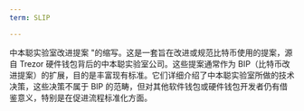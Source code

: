 ```yaml
---
term: SLIP

---
```

中本聪实验室改进提案 "的缩写。这是一套旨在改进或规范比特币使用的提案，源自 Trezor 硬件钱包背后的中本聪实验室公司。这些提案通常作为 BIP（比特币改进提案）的扩展，目的是丰富现有标准。它们详细介绍了中本聪实验室所做的技术决策，这些决策不属于 BIP 的范畴，但对其他软件钱包或硬件钱包开发者仍有借鉴意义，特别是在促进流程标准化方面。